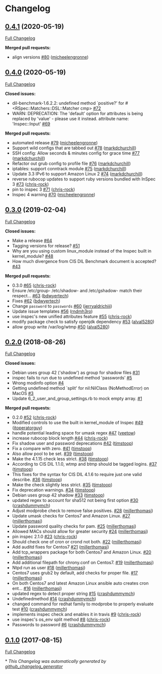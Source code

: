 # Changelog

## [0.4.1](https://github.com/dev-sec/cis-dil-benchmark/tree/0.4.1) (2020-05-19)

[Full Changelog](https://github.com/dev-sec/cis-dil-benchmark/compare/0.4.0...0.4.1)

**Merged pull requests:**

- align versions [\#80](https://github.com/dev-sec/cis-dil-benchmark/pull/80) ([micheelengronne](https://github.com/micheelengronne))

## [0.4.0](https://github.com/dev-sec/cis-dil-benchmark/tree/0.4.0) (2020-05-19)

[Full Changelog](https://github.com/dev-sec/cis-dil-benchmark/compare/0.3.0...0.4.0)

**Closed issues:**

- dil-benchmark-1.6.2.2: undefined method `positive?' for \#\<RSpec::Matchers::DSL::Matcher cmp\> [\#72](https://github.com/dev-sec/cis-dil-benchmark/issues/72)
- WARN: DEPRECATION: The 'default' option for attributes is being replaced by 'value' - please use it instead. attribute name: 'Inspec::Input' [\#69](https://github.com/dev-sec/cis-dil-benchmark/issues/69)

**Merged pull requests:**

- automated release [\#79](https://github.com/dev-sec/cis-dil-benchmark/pull/79) ([micheelengronne](https://github.com/micheelengronne))
- Support wild configs that are tabbed out [\#78](https://github.com/dev-sec/cis-dil-benchmark/pull/78) ([markdchurchill](https://github.com/markdchurchill))
- SSH config: Allow seconds & minutes config for grace time [\#77](https://github.com/dev-sec/cis-dil-benchmark/pull/77) ([markdchurchill](https://github.com/markdchurchill))
- Refactor out grub config to profile file [\#76](https://github.com/dev-sec/cis-dil-benchmark/pull/76) ([markdchurchill](https://github.com/markdchurchill))
- iptables: support conntrack module [\#75](https://github.com/dev-sec/cis-dil-benchmark/pull/75) ([markdchurchill](https://github.com/markdchurchill))
- Update 3.3 IPv6 to support Amazon Linux 2 [\#74](https://github.com/dev-sec/cis-dil-benchmark/pull/74) ([markdchurchill](https://github.com/markdchurchill))
- reverse rubocop updates to support ruby versions bundled with InSpec 3 [\#73](https://github.com/dev-sec/cis-dil-benchmark/pull/73) ([chris-rock](https://github.com/chris-rock))
- pin to inspec 3 [\#71](https://github.com/dev-sec/cis-dil-benchmark/pull/71) ([chris-rock](https://github.com/chris-rock))
- Inspec 4 warning [\#70](https://github.com/dev-sec/cis-dil-benchmark/pull/70) ([micheelengronne](https://github.com/micheelengronne))

## [0.3.0](https://github.com/dev-sec/cis-dil-benchmark/tree/0.3.0) (2019-02-04)

[Full Changelog](https://github.com/dev-sec/cis-dil-benchmark/compare/0.2.0...0.3.0)

**Closed issues:**

- Make a release [\#64](https://github.com/dev-sec/cis-dil-benchmark/issues/64)
- Tagging versions for release? [\#51](https://github.com/dev-sec/cis-dil-benchmark/issues/51)
- Why are you using custom linux\_module instead of the Inspec built in kernel\_module? [\#48](https://github.com/dev-sec/cis-dil-benchmark/issues/48)
- How much divergence from CIS DIL Benchmark document is accepted? [\#43](https://github.com/dev-sec/cis-dil-benchmark/issues/43)

**Merged pull requests:**

- 0.3.0 [\#65](https://github.com/dev-sec/cis-dil-benchmark/pull/65) ([chris-rock](https://github.com/chris-rock))
- Ensure /etc/group- /etc/shadow- and /etc/gshadow- match their respect… [\#63](https://github.com/dev-sec/cis-dil-benchmark/pull/63) ([bdwyertech](https://github.com/bdwyertech))
- Fixes [\#62](https://github.com/dev-sec/cis-dil-benchmark/pull/62) ([bdwyertech](https://github.com/bdwyertech))
- Change `password` to `passwords` [\#60](https://github.com/dev-sec/cis-dil-benchmark/pull/60) ([jerryaldrichiii](https://github.com/jerryaldrichiii))
- Update issue templates [\#56](https://github.com/dev-sec/cis-dil-benchmark/pull/56) ([rndmh3ro](https://github.com/rndmh3ro))
- use inspec's new unified attributes feature [\#55](https://github.com/dev-sec/cis-dil-benchmark/pull/55) ([chris-rock](https://github.com/chris-rock))
- modify package check to satisfy openjdk dependency [\#53](https://github.com/dev-sec/cis-dil-benchmark/pull/53) ([alval5280](https://github.com/alval5280))
- allow group write /var/log/wtmp [\#50](https://github.com/dev-sec/cis-dil-benchmark/pull/50) ([alval5280](https://github.com/alval5280))

## [0.2.0](https://github.com/dev-sec/cis-dil-benchmark/tree/0.2.0) (2018-08-26)

[Full Changelog](https://github.com/dev-sec/cis-dil-benchmark/compare/0.1.0...0.2.0)

**Closed issues:**

- Debian uses group 42 \('shadow'\) as group for shadow files [\#31](https://github.com/dev-sec/cis-dil-benchmark/issues/31)
- inspec fails to run due to undefined method 'passwords' [\#5](https://github.com/dev-sec/cis-dil-benchmark/issues/5)
- Wrong modinfo option [\#4](https://github.com/dev-sec/cis-dil-benchmark/issues/4)
- Getting undefined method `split' for nil:NilClass \(NoMethodError\) on MacOS [\#3](https://github.com/dev-sec/cis-dil-benchmark/issues/3)
- Update 6\_2\_user\_and\_group\_settings.rb to mock empty array. [\#1](https://github.com/dev-sec/cis-dil-benchmark/issues/1)

**Merged pull requests:**

- 0.2.0 [\#52](https://github.com/dev-sec/cis-dil-benchmark/pull/52) ([chris-rock](https://github.com/chris-rock))
- Modified controls to use the built in kernel\_module of Inspec [\#49](https://github.com/dev-sec/cis-dil-benchmark/pull/49) ([itoperatorguy](https://github.com/itoperatorguy))
- handle potential leading space for umask regex [\#47](https://github.com/dev-sec/cis-dil-benchmark/pull/47) ([veetow](https://github.com/veetow))
- increase rubocop block length [\#44](https://github.com/dev-sec/cis-dil-benchmark/pull/44) ([chris-rock](https://github.com/chris-rock))
- Fix shadow user and password deprecations [\#42](https://github.com/dev-sec/cis-dil-benchmark/pull/42) ([timstoop](https://github.com/timstoop))
- Fix a compare with zero. [\#41](https://github.com/dev-sec/cis-dil-benchmark/pull/41) ([timstoop](https://github.com/timstoop))
- Also allow pool to be set. [\#39](https://github.com/dev-sec/cis-dil-benchmark/pull/39) ([timstoop](https://github.com/timstoop))
- Make the 4.1.15 check less strict. [\#38](https://github.com/dev-sec/cis-dil-benchmark/pull/38) ([timstoop](https://github.com/timstoop))
- According to CIS DIL 1.1.0, wtmp and btmp should be tagged logins. [\#37](https://github.com/dev-sec/cis-dil-benchmark/pull/37) ([timstoop](https://github.com/timstoop))
- This fixes for the syntax for CIS DIL 4.1.6 to require just one valid describe. [\#36](https://github.com/dev-sec/cis-dil-benchmark/pull/36) ([timstoop](https://github.com/timstoop))
- Make the check slightly less strict. [\#35](https://github.com/dev-sec/cis-dil-benchmark/pull/35) ([timstoop](https://github.com/timstoop))
- Fix deprecation warnings. [\#34](https://github.com/dev-sec/cis-dil-benchmark/pull/34) ([timstoop](https://github.com/timstoop))
- Debian uses group 42 shadow [\#33](https://github.com/dev-sec/cis-dil-benchmark/pull/33) ([timstoop](https://github.com/timstoop))
- updated regex to account for sha512 not being first option [\#30](https://github.com/dev-sec/cis-dil-benchmark/pull/30) ([crashdummymch](https://github.com/crashdummymch))
- Adjust modprobe check to remove false positives. [\#28](https://github.com/dev-sec/cis-dil-benchmark/pull/28) ([millerthomasj](https://github.com/millerthomasj))
- Update umask checks for Centos7 and Amazon Linux. [\#27](https://github.com/dev-sec/cis-dil-benchmark/pull/27) ([millerthomasj](https://github.com/millerthomasj))
- Update password quality checks for pam. [\#25](https://github.com/dev-sec/cis-dil-benchmark/pull/25) ([millerthomasj](https://github.com/millerthomasj))
- Allowed MACs should allow for greater security [\#24](https://github.com/dev-sec/cis-dil-benchmark/pull/24) ([millerthomasj](https://github.com/millerthomasj))
- pin inspec 2.1.0 [\#23](https://github.com/dev-sec/cis-dil-benchmark/pull/23) ([chris-rock](https://github.com/chris-rock))
- Should check one of cron or crond not both. [\#22](https://github.com/dev-sec/cis-dil-benchmark/pull/22) ([millerthomasj](https://github.com/millerthomasj))
- Add auditd fixes for Centos7 [\#21](https://github.com/dev-sec/cis-dil-benchmark/pull/21) ([millerthomasj](https://github.com/millerthomasj))
- Add tcp\_wrappers package for both Centos7 and Amazon Linux. [\#20](https://github.com/dev-sec/cis-dil-benchmark/pull/20) ([millerthomasj](https://github.com/millerthomasj))
- Add additional filepath for chrony.conf on Centos7. [\#19](https://github.com/dev-sec/cis-dil-benchmark/pull/19) ([millerthomasj](https://github.com/millerthomasj))
- Ntpd run as user [\#18](https://github.com/dev-sec/cis-dil-benchmark/pull/18) ([millerthomasj](https://github.com/millerthomasj))
- Centos7 uses grub2 by default, add checks for proper file. [\#17](https://github.com/dev-sec/cis-dil-benchmark/pull/17) ([millerthomasj](https://github.com/millerthomasj))
- On both Centos7 and latest Amazon Linux ansible auto creates cron ent… [\#16](https://github.com/dev-sec/cis-dil-benchmark/pull/16) ([millerthomasj](https://github.com/millerthomasj))
- updated regex to detect proper string [\#15](https://github.com/dev-sec/cis-dil-benchmark/pull/15) ([crashdummymch](https://github.com/crashdummymch))
- Undefinedmethod [\#14](https://github.com/dev-sec/cis-dil-benchmark/pull/14) ([crashdummymch](https://github.com/crashdummymch))
- changed command for redhat family to modprobe to properly evaluate test [\#10](https://github.com/dev-sec/cis-dil-benchmark/pull/10) ([crashdummymch](https://github.com/crashdummymch))
- implements inspec check and enables it in travis [\#9](https://github.com/dev-sec/cis-dil-benchmark/pull/9) ([chris-rock](https://github.com/chris-rock))
- use inspec's os\_env split method [\#8](https://github.com/dev-sec/cis-dil-benchmark/pull/8) ([chris-rock](https://github.com/chris-rock))
- Passwords to password [\#6](https://github.com/dev-sec/cis-dil-benchmark/pull/6) ([crashdummymch](https://github.com/crashdummymch))

## [0.1.0](https://github.com/dev-sec/cis-dil-benchmark/tree/0.1.0) (2017-08-15)

[Full Changelog](https://github.com/dev-sec/cis-dil-benchmark/compare/7aa8ff2433d0f01591fedd2633af3883cfc81033...0.1.0)



\* *This Changelog was automatically generated by [github_changelog_generator](https://github.com/github-changelog-generator/github-changelog-generator)*
